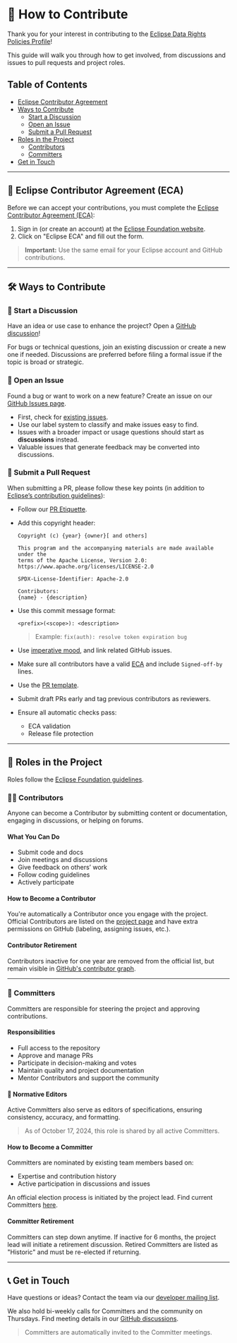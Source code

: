 # 🌟 How to Contribute

Thank you for your interest in contributing to the [Eclipse Data Rights Policies Profile](https://projects.eclipse.org/projects/technology.dataspace-drp)!

This guide will walk you through how to get involved, from discussions and issues to pull requests and project roles.

## Table of Contents
- [Eclipse Contributor Agreement](#eclipse-contributor-agreement)
- [Ways to Contribute](#ways-to-contribute)
  - [Start a Discussion](#start-a-discussion)
  - [Open an Issue](#open-an-issue)
  - [Submit a Pull Request](#submit-a-pull-request)
- [Roles in the Project](#roles-in-the-project)
  - [Contributors](#contributors)
  - [Committers](#committers)
- [Get in Touch](#get-in-touch)

---

## 📜 Eclipse Contributor Agreement (ECA)

Before we can accept your contributions, you must complete the [Eclipse Contributor Agreement (ECA)](http://www.eclipse.org/legal/ecafaq.php):

1. Sign in (or create an account) at the [Eclipse Foundation website](https://accounts.eclipse.org/user/login/).
2. Click on "Eclipse ECA" and fill out the form.

> **Important:** Use the same email for your Eclipse account and GitHub contributions.

---

## 🛠️ Ways to Contribute

### 💬 Start a Discussion

Have an idea or use case to enhance the project? Open a [GitHub discussion](https://github.com/eclipse-dataspace-drp/DataRightsProfile/discussions)!

For bugs or technical questions, join an existing discussion or create a new one if needed. Discussions are preferred before filing a formal issue if the topic is broad or strategic.

### 🐞 Open an Issue

Found a bug or want to work on a new feature? Create an issue on our [GitHub Issues page](https://github.com/eclipse-dataspace-drp/DataRightsProfile/issues).

- First, check for [existing issues](https://github.com/eclipse-dataspace-drp/DataRightsProfile/issues?q=is%3Aissue%20state%3Aopen%20).
- Use our label system to classify and make issues easy to find.
- Issues with a broader impact or usage questions should start as **discussions** instead.
- Valuable issues that generate feedback may be converted into discussions.

### 🚀 Submit a Pull Request

When submitting a PR, please follow these key points (in addition to [Eclipse’s contribution guidelines](https://www.eclipse.org/projects/handbook/#contributing)):

- Follow our [PR Etiquette](PR_ETIQUETTE.md).
- Add this copyright header:

  ```text
  Copyright (c) {year} {owner}[ and others]

  This program and the accompanying materials are made available under the
  terms of the Apache License, Version 2.0: https://www.apache.org/licenses/LICENSE-2.0

  SPDX-License-Identifier: Apache-2.0

  Contributors:
  {name} - {description}
  ```

- Use this commit message format:
  ```
  <prefix>(<scope>): <description>
  ```
  > Example: `fix(auth): resolve token expiration bug`

- Use [imperative mood](https://github.com/git/git/blob/master/Documentation/SubmittingPatches), and link related GitHub issues.
- Make sure all contributors have a valid [ECA](#eclipse-contributor-agreement) and include `Signed-off-by` lines.
- Use the [PR template](.github/PULL_REQUEST_TEMPLATE.md).
- Submit draft PRs early and tag previous contributors as reviewers.
- Ensure all automatic checks pass:
  - ECA validation
  - Release file protection

---

## 👥 Roles in the Project

Roles follow the [Eclipse Foundation guidelines](https://www.eclipse.org/projects/handbook/#roles).

### 🧑‍💻 Contributors

Anyone can become a Contributor by submitting content or documentation, engaging in discussions, or helping on forums.

#### What You Can Do
- Submit code and docs
- Join meetings and discussions
- Give feedback on others’ work
- Follow coding guidelines
- Actively participate

#### How to Become a Contributor
You're automatically a Contributor once you engage with the project. Official Contributors are listed on the [project page](https://projects.eclipse.org/projects/technology.dataspace-drp/who) and have extra permissions on GitHub (labeling, assigning issues, etc.).

#### Contributor Retirement
Contributors inactive for one year are removed from the official list, but remain visible in [GitHub's contributor graph](https://github.com/eclipse-dataspace-drp/DataRightsProfile/graphs/contributors).

---

### 🔑 Committers

Committers are responsible for steering the project and approving contributions.

#### Responsibilities
- Full access to the repository
- Approve and manage PRs
- Participate in decision-making and votes
- Maintain quality and project documentation
- Mentor Contributors and support the community

#### 🧾 Normative Editors
Active Committers also serve as editors of specifications, ensuring consistency, accuracy, and formatting.

> As of October 17, 2024, this role is shared by all active Committers.

#### How to Become a Committer
Committers are nominated by existing team members based on:
- Expertise and contribution history
- Active participation in discussions and issues

An official election process is initiated by the project lead. Find current Committers [here](https://projects.eclipse.org/projects/technology.dataspace-drp/who).

#### Committer Retirement
Committers can step down anytime. If inactive for 6 months, the project lead will initiate a retirement discussion. Retired Committers are listed as "Historic" and must be re-elected if returning.

---

## 📞 Get in Touch

Have questions or ideas? Contact the team via our [developer mailing list](https://accounts.eclipse.org/mailing-list/dataspace-drp-dev).

We also hold bi-weekly calls for Committers and the community on Thursdays. Find meeting details in our [GitHub discussions](https://github.com/eclipse-dataspace-drp/DataRightsProfile/discussions).

> Committers are automatically invited to the Committer meetings.
